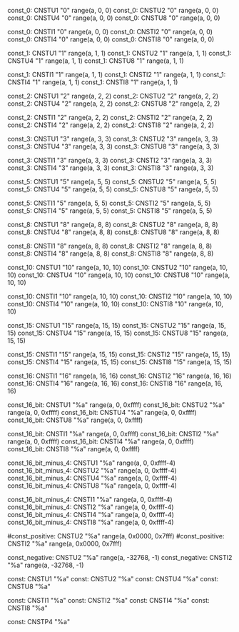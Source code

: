 const_0: CNSTU1 "0" range(a, 0, 0)
const_0: CNSTU2 "0" range(a, 0, 0)
const_0: CNSTU4 "0" range(a, 0, 0)
const_0: CNSTU8 "0" range(a, 0, 0)

const_0: CNSTI1 "0" range(a, 0, 0)
const_0: CNSTI2 "0" range(a, 0, 0)
const_0: CNSTI4 "0" range(a, 0, 0)
const_0: CNSTI8 "0" range(a, 0, 0)


const_1: CNSTU1 "1" range(a, 1, 1)
const_1: CNSTU2 "1" range(a, 1, 1)
const_1: CNSTU4 "1" range(a, 1, 1)
const_1: CNSTU8 "1" range(a, 1, 1)

const_1: CNSTI1 "1" range(a, 1, 1)
const_1: CNSTI2 "1" range(a, 1, 1)
const_1: CNSTI4 "1" range(a, 1, 1)
const_1: CNSTI8 "1" range(a, 1, 1)

const_2: CNSTU1 "2" range(a, 2, 2)
const_2: CNSTU2 "2" range(a, 2, 2)
const_2: CNSTU4 "2" range(a, 2, 2)
const_2: CNSTU8 "2" range(a, 2, 2)

const_2: CNSTI1 "2" range(a, 2, 2)
const_2: CNSTI2 "2" range(a, 2, 2)
const_2: CNSTI4 "2" range(a, 2, 2)
const_2: CNSTI8 "2" range(a, 2, 2)

const_3: CNSTU1 "3" range(a, 3, 3)
const_3: CNSTU2 "3" range(a, 3, 3)
const_3: CNSTU4 "3" range(a, 3, 3)
const_3: CNSTU8 "3" range(a, 3, 3)

const_3: CNSTI1 "3" range(a, 3, 3)
const_3: CNSTI2 "3" range(a, 3, 3)
const_3: CNSTI4 "3" range(a, 3, 3)
const_3: CNSTI8 "3" range(a, 3, 3)

const_5: CNSTU1 "5" range(a, 5, 5)
const_5: CNSTU2 "5" range(a, 5, 5)
const_5: CNSTU4 "5" range(a, 5, 5)
const_5: CNSTU8 "5" range(a, 5, 5)

const_5: CNSTI1 "5" range(a, 5, 5)
const_5: CNSTI2 "5" range(a, 5, 5)
const_5: CNSTI4 "5" range(a, 5, 5)
const_5: CNSTI8 "5" range(a, 5, 5)

const_8: CNSTU1 "8" range(a, 8, 8)
const_8: CNSTU2 "8" range(a, 8, 8)
const_8: CNSTU4 "8" range(a, 8, 8)
const_8: CNSTU8 "8" range(a, 8, 8)

const_8: CNSTI1 "8" range(a, 8, 8)
const_8: CNSTI2 "8" range(a, 8, 8)
const_8: CNSTI4 "8" range(a, 8, 8)
const_8: CNSTI8 "8" range(a, 8, 8)


const_10: CNSTU1 "10" range(a, 10, 10)
const_10: CNSTU2 "10" range(a, 10, 10)
const_10: CNSTU4 "10" range(a, 10, 10)
const_10: CNSTU8 "10" range(a, 10, 10)

const_10: CNSTI1 "10" range(a, 10, 10)
const_10: CNSTI2 "10" range(a, 10, 10)
const_10: CNSTI4 "10" range(a, 10, 10)
const_10: CNSTI8 "10" range(a, 10, 10)


const_15: CNSTU1 "15" range(a, 15, 15)
const_15: CNSTU2 "15" range(a, 15, 15)
const_15: CNSTU4 "15" range(a, 15, 15)
const_15: CNSTU8 "15" range(a, 15, 15)

const_15: CNSTI1 "15" range(a, 15, 15)
const_15: CNSTI2 "15" range(a, 15, 15)
const_15: CNSTI4 "15" range(a, 15, 15)
const_15: CNSTI8 "15" range(a, 15, 15)

const_16: CNSTI1 "16" range(a, 16, 16)
const_16: CNSTI2 "16" range(a, 16, 16)
const_16: CNSTI4 "16" range(a, 16, 16)
const_16: CNSTI8 "16" range(a, 16, 16)


const_16_bit: CNSTU1 "%a" range(a, 0, 0xffff)
const_16_bit: CNSTU2 "%a" range(a, 0, 0xffff)
const_16_bit: CNSTU4 "%a" range(a, 0, 0xffff)
const_16_bit: CNSTU8 "%a" range(a, 0, 0xffff)

const_16_bit: CNSTI1 "%a" range(a, 0, 0xffff)
const_16_bit: CNSTI2 "%a" range(a, 0, 0xffff)
const_16_bit: CNSTI4 "%a" range(a, 0, 0xffff)
const_16_bit: CNSTI8 "%a" range(a, 0, 0xffff)


const_16_bit_minus_4: CNSTU1 "%a" range(a, 0, 0xffff-4)
const_16_bit_minus_4: CNSTU2 "%a" range(a, 0, 0xffff-4)
const_16_bit_minus_4: CNSTU4 "%a" range(a, 0, 0xffff-4)
const_16_bit_minus_4: CNSTU8 "%a" range(a, 0, 0xffff-4)

const_16_bit_minus_4: CNSTI1 "%a" range(a, 0, 0xffff-4)
const_16_bit_minus_4: CNSTI2 "%a" range(a, 0, 0xffff-4)
const_16_bit_minus_4: CNSTI4 "%a" range(a, 0, 0xffff-4)
const_16_bit_minus_4: CNSTI8 "%a" range(a, 0, 0xffff-4)



#const_positive: CNSTU2 "%a" range(a, 0x0000, 0x7fff)
#const_positive: CNSTI2 "%a" range(a, 0x0000, 0x7fff)

const_negative: CNSTU2 "%a" range(a, -32768, -1)
const_negative: CNSTI2 "%a" range(a, -32768, -1)

const: CNSTU1 "%a" 
const: CNSTU2 "%a" 
const: CNSTU4 "%a" 
const: CNSTU8 "%a" 

const: CNSTI1 "%a" 
const: CNSTI2 "%a" 
const: CNSTI4 "%a" 
const: CNSTI8 "%a" 

const: CNSTP4 "%a"

